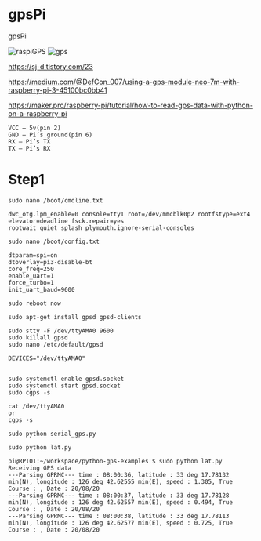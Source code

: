 # gpsPi
gpsPi

![raspiGPS](https://user-images.githubusercontent.com/17608995/93556651-306b7680-f9b4-11ea-906d-17a3c14cf919.jpeg)
![gps](https://user-images.githubusercontent.com/17608995/90718424-db710d80-e2ec-11ea-9164-b149eae8c072.jpeg) 

https://sj-d.tistory.com/23

https://medium.com/@DefCon_007/using-a-gps-module-neo-7m-with-raspberry-pi-3-45100bc0bb41

https://maker.pro/raspberry-pi/tutorial/how-to-read-gps-data-with-python-on-a-raspberry-pi

    VCC — 5v(pin 2)
    GND — Pi’s ground(pin 6)
    RX — Pi’s TX
    TX — Pi’s RX


# Step1

    sudo nano /boot/cmdline.txt

    dwc_otg.lpm_enable=0 console=tty1 root=/dev/mmcblk0p2 rootfstype=ext4 
    elevator=deadline fsck.repair=yes 
    rootwait quiet splash plymouth.ignore-serial-consoles

    sudo nano /boot/config.txt

    dtparam=spi=on
    dtoverlay=pi3-disable-bt
    core_freq=250
    enable_uart=1
    force_turbo=1
    init_uart_baud=9600

    sudo reboot now
    
    sudo apt-get install gpsd gpsd-clients

    sudo stty -F /dev/ttyAMA0 9600
    sudo killall gpsd
    sudo nano /etc/default/gpsd

    DEVICES="/dev/ttyAMA0"


    sudo systemctl enable gpsd.socket
    sudo systemctl start gpsd.socket 
    sudo cgps -s

    cat /dev/ttyAMA0
    or
    cgps -s

    sudo python serial_gps.py
    
    sudo python lat.py
    
    pi@RPI01:~/workspace/python-gps-examples $ sudo python lat.py
    Receiving GPS data
    ---Parsing GPRMC--- time : 08:00:36, latitude : 33 deg 17.78132 min(N), longitude : 126 deg 42.62555 min(E), speed : 1.305, True Course : , Date : 20/08/20
    ---Parsing GPRMC--- time : 08:00:37, latitude : 33 deg 17.78128 min(N), longitude : 126 deg 42.62557 min(E), speed : 0.494, True Course : , Date : 20/08/20
    ---Parsing GPRMC--- time : 08:00:38, latitude : 33 deg 17.78113 min(N), longitude : 126 deg 42.62577 min(E), speed : 0.725, True Course : , Date : 20/08/20






